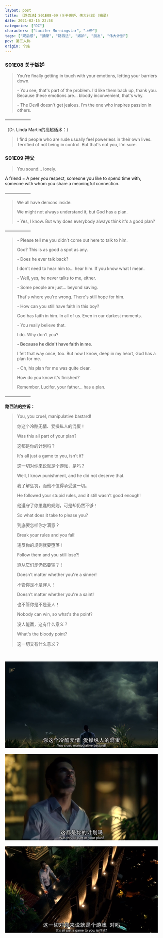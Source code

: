 ```yaml
---
layout: post
title: 【路西法】S01E08-09（关于嫉妒、伟大计划）（摘录）
date: 2021-02-15 22:58
categories: ["DC"]
characters: ["Lucifer Morningstar", "上帝"]
tags: ["观后感", "摘录", "路西法", "嫉妒", "朋友", "伟大计划"]
pov: 第三人称
origin: 个站
---
```


### S01E08 关于嫉妒

> You're finally getting in touch with your emotions, letting your barriers down.
> 
> \- You see, that's part of the problem. I'd like them back up, thank you. Because these emotions are... bloody inconvenient, that's why.
> 
> \- The Devil doesn't get jealous. I'm the one who inspires passion in others.

——————

（Dr. Linda Martin的高超话术：）

> I find people who are rude usually feel powerless in their own lives. Terrified of not being in control. But that's not you, I'm sure.


### S01E09 神父

> You sound... lonely.

A friend = A peer you respect, someone you like to spend time with, someone with whom you share a meaningful connection.

——————

> We all have demons inside.
> 
> We might not always understand it, but God has a plan.
> 
> \- Yes, I know. But why does everybody always think it's a good plan?

——————

> \- Please tell me you didn't come out here to talk to him.
> 
> God? This is as good a spot as any.
> 
> \- Does he ever talk back?
> 
> I don't need to hear him to... hear him. If you know what I mean.
> 
> \- Well, yes, he never talks to me, either.
> 
> \- Some people are just... beyond saving.
> 
> That's where you're wrong. There's still hope for him.
> 
> \- How can you still have faith in this boy?
> 
> God has faith in him. In all of us. Even in our darkest moments.
> 
> \- You really believe that.
> 
> I do. Why don't you?
> 
> **\- Because he didn't have faith in me.**
> 
> I felt that way once, too. But now I know, deep in my heart, God has a plan for me.
> 
> \- Oh, his plan for me was quite clear.
> 
> How do you know it's finished?
> 
> Remember, Lucifer, your father... has a plan.

——————

**路西法的控诉：**

> You, you cruel, manipulative bastard!
>
> 你这个冷酷无情、爱操纵人的混蛋！
>
> Was this all part of your plan?
>
> 这都是你的计划吗？
>
> It's all just a game to you, isn't it?
>
> 这一切对你来说就是个游戏，是吗？
>
> Well, I know punishment, and he did not deserve that.
>
> 我了解惩罚，而他不值得承受这一切。
>
> He followed your stupid rules, and it still wasn't good enough!
>
> 他遵守了你愚蠢的规则，可是却仍然不够！
>
> So what does it take to please you?
>
> 到底要怎样你才满意？
>
> Break your rules and you fall!
>
> 违反你的规则就要堕落！
>
> Follow them and you still lose?!
>
> 遵从它们却仍然要输？！
>
> Doesn't matter whether you're a sinner!
>
> 不管你是不是罪人！
>
> Doesn't matter whether you're a saint!
>
> 也不管你是不是圣人！
>
> Nobody can win, so what's the point?
>
> 没人能赢，这有什么意义？
>
> What's the bloody point?
>
> 这一切又有什么意义？

<br><br>
![](/assets/images/lofter/2021-02-15-Lucifer-1.png)
<br><br>
![](/assets/images/lofter/2021-02-15-Lucifer-2.png)
<br><br>
![](/assets/images/lofter/2021-02-15-Lucifer-3.png)
